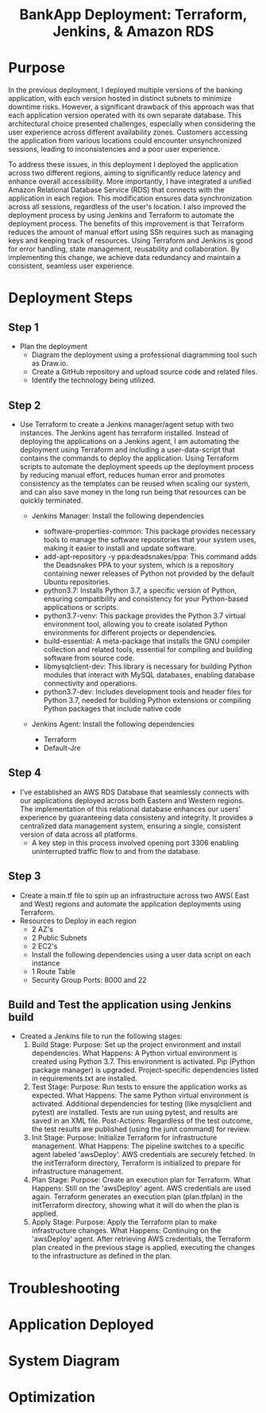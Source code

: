 <h1 align="center">BankApp Deployment: Terraform, Jenkins, & Amazon RDS<h1> 

# Purpose 
In the previous deployment, I deployed multiple versions of the banking application, with each version hosted in distinct subnets to minimize downtime risks. However, a significant drawback of this approach was that each application version operated with its own separate database. This architectural choice presented challenges, especially when considering the user experience across different availability zones. Customers accessing the application from various locations could encounter unsynchronized sessions, leading to inconsistencies and a poor user experience. 

To address these issues, in this deployment I deployed the application across two different regions, aiming to significantly reduce latency and enhance overall accessibility. More importantly, I have integrated a unified Amazon Relational Database Service (RDS) that connects with the application in each region. This modification ensures data synchronization across all sessions, regardless of the user's location. I also improved the deployment process by using Jenkins and Terraform to automate the deployment process. The benefits of this improvement is that Terraform reduces the amount of manual effort using SSh requires such as managing keys and keeping track of resources. Using Terraform and Jenkins is good for error handling, state management, reusability and collaboration. By implementing this change, we achieve data redundancy and maintain a consistent, seamless user experience.

# Deployment Steps 
## Step 1
- Plan the deployment
  - Diagram the deployment using a professional diagramming tool such as Draw.io.
  - Create a GitHub repository and upload source code and related files.
  - Identify the technology being utilized.
    
## Step 2
- Use Terraform to create a Jenkins manager/agent setup with two instances. The Jenkins agent has terraform installed. Instead of deploying the applications on a Jenkins agent, I am automating the deployment using Terraform and including a user-data-script that contains the commands to deploy the application. Using Terraform scripts to automate the deployment speeds up the deployment process by reducing manual effort, reduces human error and promotes consistency as the templates can be reused when scaling our system, and can also save money in the long run being that resources can be quickly terminated.  
  - Jenkins Manager: Install the following dependencies
     - software-properties-common: This package provides necessary tools to manage the software repositories that your system uses,              making it easier to install and update software.
     - add-apt-repository -y ppa:deadsnakes/ppa: This command adds the Deadsnakes PPA to your system, which is a repository containing           newer releases of Python not provided by the default Ubuntu repositories.
     - python3.7: Installs Python 3.7, a specific version of Python, ensuring compatibility and consistency for your Python-based                applications or scripts.
     - python3.7-venv: This package provides the Python 3.7 virtual environment tool, allowing you to create isolated Python environments        for different projects or dependencies.
     - build-essential: A meta-package that installs the GNU compiler collection and related tools, essential for compiling and building         software from source code.
     - libmysqlclient-dev: This library is necessary for building Python modules that interact with MySQL databases, enabling database           connectivity and operations.
     - python3.7-dev: Includes development tools and header files for Python 3.7, needed for building Python extensions or compiling             Python packages that include native code

  - Jenkins Agent: Install the following dependencies
    - Terraform
    - Default-Jre
    
## Step 4
- I've established an AWS RDS Database that seamlessly connects with our applications deployed across both Eastern and Western regions. The implementation of this relational database enhances our users' experience by guaranteeing data consisteny and integrity. It provides a centralized data management system, ensuring a single, consistent version of data across all platforms.
  - A key step in this process involved opening port 3306 enabling uninterrupted traffic flow to and from the database. 
  
## Step 3
- Create a main.tf file to spin up an infrastructure across two AWS( East and West) regions and automate the application deployments using Terraform.
- Resources to Deploy in each region
  - 2 AZ's
  - 2 Public Subnets
  - 2 EC2's
  - Install the following dependencies using a user data script on each instance  
  - 1 Route Table
  - Security Group Ports: 8000 and 22  
## Build and Test the application using Jenkins build
- Created a Jenkins file to run the following stages:
  1. Build Stage:
    Purpose: Set up the project environment and install dependencies.
    What Happens:
    A Python virtual environment is created using Python 3.7.
    This environment is activated.
    Pip (Python package manager) is upgraded.
    Project-specific dependencies listed in requirements.txt are installed.
  2. Test Stage:
     Purpose: Run tests to ensure the application works as expected.
     What Happens:
     The same Python virtual environment is activated.
     Additional dependencies for testing (like mysqlclient and pytest) are installed.
     Tests are run using pytest, and results are saved in an XML file.
     Post-Actions:
     Regardless of the test outcome, the test results are published (using the junit command) for review.
  3. Init Stage:
     Purpose: Initialize Terraform for infrastructure management.
     What Happens:
     The pipeline switches to a specific agent labeled 'awsDeploy'.
     AWS credentials are securely fetched.
     In the initTerraform directory, Terraform is initialized to prepare for infrastructure management.
  4. Plan Stage:
     Purpose: Create an execution plan for Terraform.
     What Happens:
     Still on the 'awsDeploy' agent.
     AWS credentials are used again.
     Terraform generates an execution plan (plan.tfplan) in the initTerraform directory, showing what it will do when the plan is applied.
  5. Apply Stage:
     Purpose: Apply the Terraform plan to make infrastructure changes.
     What Happens:
     Continuing on the 'awsDeploy' agent.
     After retrieving AWS credentials, the Terraform plan created in the previous stage is applied, executing the changes to the               infrastructure as defined in the plan.


# Troubleshooting
# Application Deployed
# System Diagram
# Optimization 
